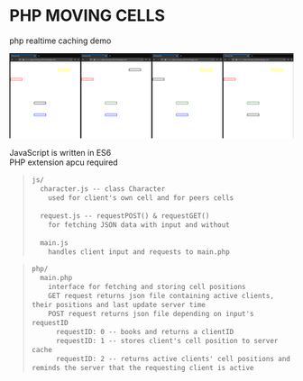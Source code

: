 # PHP MOVING CELLS
php realtime caching demo

![thumbnail.png](thumbnail.png)

JavaScript is written in ES6  
PHP extension apcu required


>     js/
>       character.js -- class Character
>         used for client's own cell and for peers cells
> 
>       request.js -- requestPOST() & requestGET()
>         for fetching JSON data with input and without
> 
>       main.js
>         handles client input and requests to main.php

>     php/
>       main.php
>         interface for fetching and storing cell positions
>         GET request returns json file containing active clients, their positions and last update server time
>         POST request returns json file depending on input's requestID
>           requestID: 0 -- books and returns a clientID
>           requestID: 1 -- stores client's cell position to server cache
>           requestID: 2 -- returns active clients' cell positions and reminds the server that the requesting client is active
